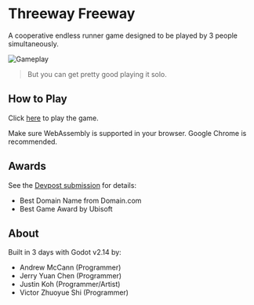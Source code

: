 # Threeway Freeway

A cooperative endless runner game designed to be played by 3 people simultaneously.

![Gameplay](threeway-freeway.gif)

> But you can get pretty good playing it solo.

## How to Play

Click [here](https://victorzshi.github.io/threeway-freeway/) to play the game.

Make sure WebAssembly is supported in your browser. Google Chrome is recommended.

## Awards

See the [Devpost submission](https://devpost.com/software/threeway-freeway) for details:

- Best Domain Name from Domain.com
- Best Game Award by Ubisoft

## About

Built in 3 days with Godot v2.14 by:

- Andrew McCann (Programmer)
- Jerry Yuan Chen (Programmer)
- Justin Koh (Programmer/Artist)
- Victor Zhuoyue Shi (Programmer)
